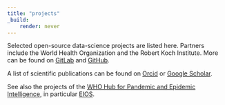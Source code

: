 ```yaml
---
title: "projects"
_build:
    render: never
---
```

Selected open-source data-science projects are listed here. Partners include the World Health Organization and the Robert Koch Institute. More can be found on [GitLab](https://gitlab.com/stephaneghozzi) and [GitHub](https://github.com/stephaneghozzi).

A list of scientific publications can be found on [Orcid](https://orcid.org/0000-0002-3911-9573) or [Google Scholar](https://scholar.google.com/citations?user=uGVLwREAAAAJ).

See also the projects of the [WHO Hub for Pandemic and Epidemic Intelligence](https://pandemichub.who.int/), in particular [EIOS](https://www.who.int/initiatives/eios).
